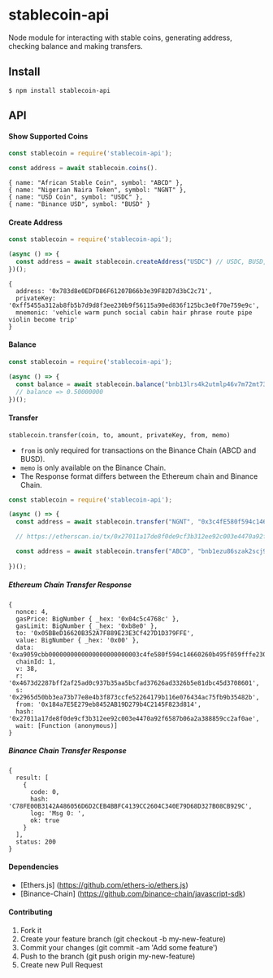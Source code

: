 # stablecoin-api
Node module for interacting with stable coins, generating address, checking balance and making transfers.

## Install

```
$ npm install stablecoin-api
```

## API

#### Show Supported Coins
```js
const stablecoin = require('stablecoin-api');

const address = await stablecoin.coins().
```
```
{ name: "African Stable Coin", symbol: "ABCD" },
{ name: "Nigerian Naira Token", symbol: "NGNT" },
{ name: "USD Coin", symbol: "USDC" },
{ name: "Binance USD", symbol: "BUSD" }
```

#### Create Address 
```js
const stablecoin = require('stablecoin-api');

(async () => {
  const address = await stablecoin.createAddress("USDC") // USDC, BUSD, NGNT, ABCD.
})();
```
```
{
  address: '0x783d8e0EDFD86F61207B66b3e39F82D7d3bC2c71',
  privateKey: '0xff5455a312ab8fb5b7d9d8f3ee230b9f56115a90ed836f125bc3e0f70e759e9c',
  mnemonic: 'vehicle warm punch social cabin hair phrase route pipe violin become trip'
}
```

#### Balance
```js
const stablecoin = require('stablecoin-api');

(async () => {
  const balance = await stablecoin.balance("bnb13lrs4k2utmlp46v7m72mt738n9yqs3cx56yvgz", "ABCD") 
  // balance => 0.50000000
})();
```

#### Transfer

`stablecoin.transfer(coin, to, amount, privateKey, from, memo)`
  
- `from` is only required for transactions on the Binance Chain (ABCD and BUSD).  
- `memo` is only available on the Binance Chain.  
- The Response format differs between the Ethereum chain and Binance Chain.

```js
const stablecoin = require('stablecoin-api');

(async () => {
  const address = await stablecoin.transfer("NGNT", "0x3c4fE580f594c14660260B495F059FFFe23068e6", 1, "0x05c0e5f83a378e4e326bd7******6603764d6e3364764caacacea24")

  // https://etherscan.io/tx/0x27011a17de8f0de9cf3b312ee92c003e4470a92f6587b06a2a388859cc2af0ae

  const address = await stablecoin.transfer("ABCD", "bnb1ezu86szak2scj979wlk7g9uxg6vn53h40jt3pp", 0.1, "32530f04752b21476e4*********ab01daa45f0e74101a51c5603dc79c", "bnb13lrs4k2utmlp46v7m72mt738n9yqs3cx56yvgz", "Some Memo")
  
})();
```
##### Ethereum Chain Transfer Response
```
{
  nonce: 4,
  gasPrice: BigNumber { _hex: '0x04c5c4768c' },
  gasLimit: BigNumber { _hex: '0xb8e0' },
  to: '0x05BBeD16620B352A7F889E23E3Cf427D1D379FFE',
  value: BigNumber { _hex: '0x00' },
  data: '0xa9059cbb0000000000000000000000003c4fe580f594c14660260b495f059fffe23068e60000000000000000000000000000000000000000000000000000000000000001',
  chainId: 1,
  v: 38,
  r: '0x4673d2287bff2af25ad0c937b35aa5bcfad37626ad3326b5e81dbc45d3708601',
  s: '0x2965d50bb3ea73b77e8e4b3f873ccfe52264179b116e076434ac75fb9b35482b',
  from: '0x184a7E5E279eb8452AB19D279b4C2145F823d814',
  hash: '0x27011a17de8f0de9cf3b312ee92c003e4470a92f6587b06a2a388859cc2af0ae',
  wait: [Function (anonymous)]
}
```
##### Binance Chain Transfer Response
```
{
  result: [
    {
      code: 0,
      hash: 'C78FE00B3142A486056D6D2CEB4BBFC4139CC2604C340E79D68D327B08CB929C',
      log: 'Msg 0: ',
      ok: true
    }
  ],
  status: 200
}
```

#### Dependencies
- [Ethers.js] (https://github.com/ethers-io/ethers.js)
- [Binance-Chain] (https://github.com/binance-chain/javascript-sdk)

#### Contributing
1. Fork it
2. Create your feature branch (git checkout -b my-new-feature)
3. Commit your changes (git commit -am 'Add some feature')
4. Push to the branch (git push origin my-new-feature)
5. Create new Pull Request